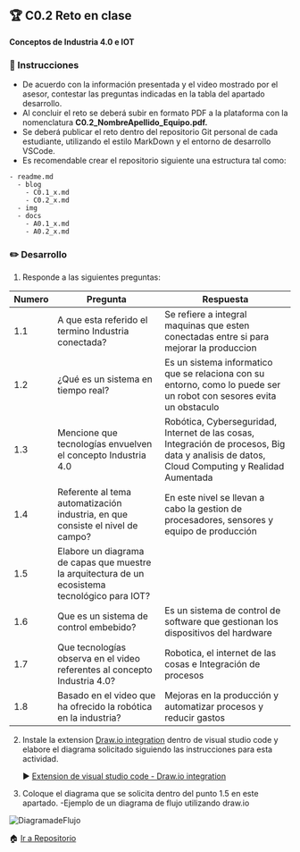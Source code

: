 ## :trophy: C0.2 Reto en clase

**Conceptos de Industria 4.0 e IOT**

### :blue_book: Instrucciones

- De acuerdo con la información presentada y el video mostrado por el asesor, contestar las preguntas indicadas en la tabla del apartado desarrollo.
- Al concluir el reto se deberá subir en formato PDF a la plataforma con la nomenclatura **C0.2_NombreApellido_Equipo.pdf.**
- Se deberá publicar el reto dentro del repositorio Git personal de cada estudiante, utilizando el estilo MarkDown y el entorno de desarrollo VSCode.
- Es recomendable crear el repositorio siguiente una estructura tal como:
```
- readme.md
  - blog
    - C0.1_x.md
    - C0.2_x.md
  - img
  - docs
    - A0.1_x.md
    - A0.2_x.md
```
  
### :pencil2: Desarrollo

1. Responde a las siguientes preguntas:

| Numero | Pregunta                                            | Respuesta  |
| ------ | --------------------------------------------------- | ---------  |
| 1.1      | A que esta referido el termino Industria conectada? |   Se refiere a integral maquinas que esten conectadas entre si para mejorar la produccion         |
| 1.2      | ¿Qué es un sistema en tiempo real?                  | Es un sistema informatico que se relaciona con su entorno, como lo puede ser un robot con sesores evita un obstaculo           |
| 1.3      | Mencione que tecnologías envuelven el concepto Industria 4.0    |      Robótica, Cyberseguridad, Internet de las cosas, Integración de procesos, Big data y analisis de datos, Cloud Computing y Realidad Aumentada     |
| 1.4      | Referente al tema automatización industria, en que consiste el nivel de campo?                        |    En este nivel se llevan a cabo la gestion de procesadores, sensores y equipo de producción        |
| 1.5      | Elabore un diagrama de capas que muestre la arquitectura de un ecosistema tecnológico para IOT?                       |            |
| 1.6      | Que es un sistema de control embebido?         |  Es un sistema de control de software que gestionan los dispositivos del hardware          |
| 1.7      | Que tecnologías observa en el video referentes al concepto Industria 4.0?         |       Robotica, el internet de las cosas e Integración de procesos    |
| 1.8      | Basado en el video que ha ofrecido la robótica en la industria?        |      Mejoras en la producción y automatizar procesos y reducir gastos      |

2. Instale la extension [Draw.io integration](https://marketplace.visualstudio.com/items?itemName=hediet.vscode-drawio) dentro de visual studio code y elabore el diagrama solicitado siguiendo las instrucciones para esta actividad.

    :arrow_forward: [Extension de visual studio code - Draw.io integration](https://www.youtube.com/watch?v=Y47ZlxoDWNI)

3. Coloque el diagrama que se solicita dentro del punto 1.5 en este apartado.
   -Ejemplo de un diagrama de flujo utilizando draw.io

![DiagramadeFlujo](https://github.com/HectorJaramillo/JaramilloHector-SistemasProgramables/blob/master/diagramas/CO2.drawio.png)

:house: [Ir a Repositorio](https://github.com/HectorJaramillo/JaramilloHector-SistemasProgramables)

